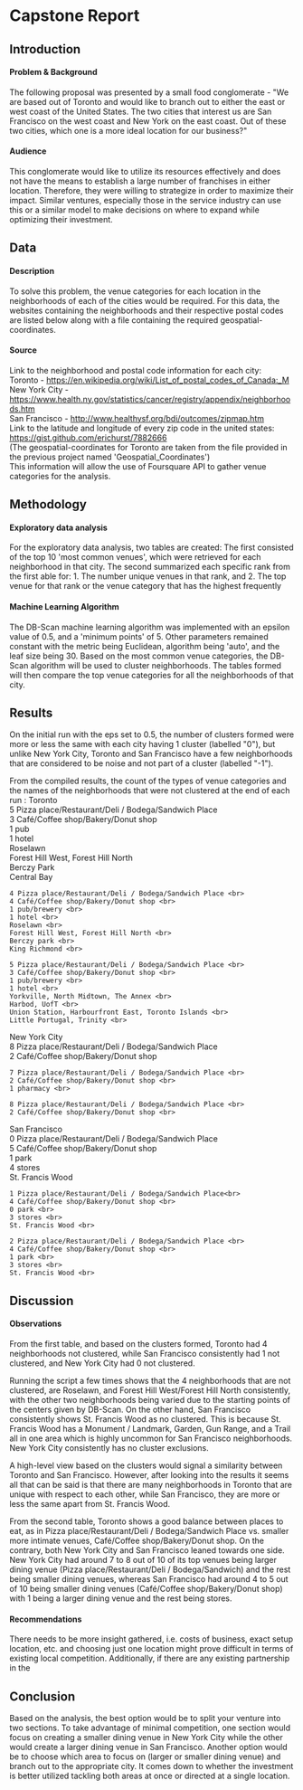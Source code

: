 # Capstone Report

## Introduction
#### Problem & Background 
The following proposal was presented by a small food conglomerate - "We are based out of Toronto and would like to branch out to either the east or west coast of the United States. The two cities that interest us are San Francisco on the west coast and New York on the east coast. Out of these two cities, which one is a more ideal location for our business?" 

#### Audience
This conglomerate would like to utilize its resources effectively and does not have the means to establish a large number of franchises in either location. Therefore, they were willing to strategize in order to maximize their impact. Similar ventures, especially those in the service industry can use this or a similar model to make decisions on where to expand while optimizing their investment. 

## Data
#### Description
To solve this problem, the venue categories for each location in the neighborhoods of each of the cities would be required. For this data, the websites containing the neighborhoods and their respective postal codes are listed below along with a file containing the required geospatial-coordinates.

#### Source
Link to the neighborhood and postal code information for each city: <br>
	Toronto - https://en.wikipedia.org/wiki/List_of_postal_codes_of_Canada:_M <br>
	New York City - https://www.health.ny.gov/statistics/cancer/registry/appendix/neighborhoods.htm <br>
	San  Francisco - http://www.healthysf.org/bdi/outcomes/zipmap.htm <br>
Link to the latitude and longitude of every zip code in the united states: <br>
	https://gist.github.com/erichurst/7882666 <br>
(The geospatial-coordinates for Toronto are taken from the file provided in the previous project named 'Geospatial_Coordinates') <br>
This information will allow the use of Foursquare API to gather venue categories for the analysis.

## Methodology
#### Exploratory data analysis
For the exploratory data analysis, two tables are created:
The first consisted of the top 10 'most common venues', which were retrieved for each neighborhood in that city.
The second summarized each specific rank from the first able for:
	1. The number unique venues in that rank, and
	2. The top venue for that rank or the venue category that has the highest frequently

#### Machine Learning Algorithm
The DB-Scan machine learning algorithm was implemented with an epsilon value of 0.5, and a 'minimum points' of 5. Other parameters remained constant with the metric being Euclidean, algorithm being 'auto', and the leaf size being 30. Based on the most common venue categories, the DB-Scan algorithm will be used to cluster neighborhoods. The tables formed will then compare the top venue categories for all the neighborhoods of that city.

## Results
On the initial run with the eps set to 0.5, the number of clusters formed were more or less the same with each city having 1 cluster (labelled "0"), but unlike New York City, Toronto and San Francisco have a few neighborhoods that are considered to be noise and not part of a cluster (labelled "-1").

From the compiled results, the count of the types of venue categories and the names of the neighborhoods that were not clustered at the end of each run :
Toronto <br>
	5 Pizza place/Restaurant/Deli / Bodega/Sandwich Place <br>
	3 Café/Coffee shop/Bakery/Donut shop <br>
	1 pub <br>
	1 hotel <br>
	Roselawn <br>
	Forest Hill West, Forest Hill North <br>
	Berczy Park <br>
	Central Bay <br>
	
	4 Pizza place/Restaurant/Deli / Bodega/Sandwich Place <br>
	4 Café/Coffee shop/Bakery/Donut shop <br>
	1 pub/brewery <br>
	1 hotel <br>
	Roselawn <br>
	Forest Hill West, Forest Hill North <br>
	Berczy park <br>
	King Richmond <br>
	
	5 Pizza place/Restaurant/Deli / Bodega/Sandwich Place <br>
	3 Café/Coffee shop/Bakery/Donut shop <br>
	1 pub/brewery <br>
	1 hotel <br>
	Yorkville, North Midtown, The Annex <br>
	Harbod, UofT <br>
	Union Station, Harbourfront East, Toronto Islands <br>
	Little Portugal, Trinity <br>
	
New York City <br>
	8 Pizza place/Restaurant/Deli / Bodega/Sandwich Place <br>
	2 Café/Coffee shop/Bakery/Donut shop <br>
	
	7 Pizza place/Restaurant/Deli / Bodega/Sandwich Place <br>
	2 Café/Coffee shop/Bakery/Donut shop <br>
	1 pharmacy <br>
	
	8 Pizza place/Restaurant/Deli / Bodega/Sandwich Place <br>
	2 Café/Coffee shop/Bakery/Donut shop <br>
	
San Francisco <br>
	0 Pizza place/Restaurant/Deli / Bodega/Sandwich Place <br>
	5 Café/Coffee shop/Bakery/Donut shop <br>
	1 park <br>
	4 stores <br>
	St. Francis Wood <br>
	
	1 Pizza place/Restaurant/Deli / Bodega/Sandwich Place<br>
	4 Café/Coffee shop/Bakery/Donut shop <br> 
	0 park <br>
	3 stores <br>
	St. Francis Wood <br>
	
	2 Pizza place/Restaurant/Deli / Bodega/Sandwich Place <br>
	4 Café/Coffee shop/Bakery/Donut shop <br>
	1 park <br>
	3 stores <br>
	St. Francis Wood <br>
	
	
## Discussion
#### Observations
From the first table, and based on the clusters formed, Toronto had 4 neighborhoods not clustered, while San Francisco consistently had 1 not clustered, and New York City had 0 not clustered.

Running the script a few times shows that the 4 neighborhoods that are not clustered, are Roselawn, and Forest Hill West/Forest Hill North consistently, with the other two neighborhoods being varied due to the starting points of the centers given by DB-Scan. On the other hand, San Francisco consistently shows St. Francis Wood as no clustered. This is because St. Francis Wood has a Monument / Landmark, Garden, Gun Range, and a Trail all in one area which is highly uncommon for San Francisco neighborhoods. New York City consistently has no cluster exclusions.

A high-level view based on the clusters would signal a similarity between Toronto and San Francisco. However, after looking into the results it seems all that can be said is that there are many neighborhoods in Toronto that are unique with respect to each other, while San Francisco, they are more or less the same apart from St. Francis Wood.

From the second table, Toronto shows a good balance between places to eat, as in Pizza place/Restaurant/Deli / Bodega/Sandwich Place vs. smaller more intimate venues, Café/Coffee shop/Bakery/Donut shop. On the contrary, both New York City and San Francisco leaned towards one side. New York City had around 7 to 8 out of 10 of its top venues being larger dining venue (Pizza place/Restaurant/Deli / Bodega/Sandwich) and the rest being smaller dining venues, whereas San Francisco had around 4 to 5 out of 10 being smaller dining venues (Café/Coffee shop/Bakery/Donut shop) with 1 being a larger dining venue and the rest being stores.

#### Recommendations 
There needs to be more insight gathered, i.e. costs of business, exact setup location, etc. and choosing just one location might prove difficult in terms of existing local competition. Additionally, if there are any existing partnership in the 

## Conclusion
Based on the analysis, the best option would be to split your venture into two sections. To take advantage of minimal competition, one section would focus on creating a smaller dining venue in New York City while the other would create a larger dining venue in San Francisco. Another option would be to choose which area to focus on (larger or smaller dining venue) and branch out to the appropriate city. It comes down to whether the investment is better utilized tackling both areas at once or directed at a single location.